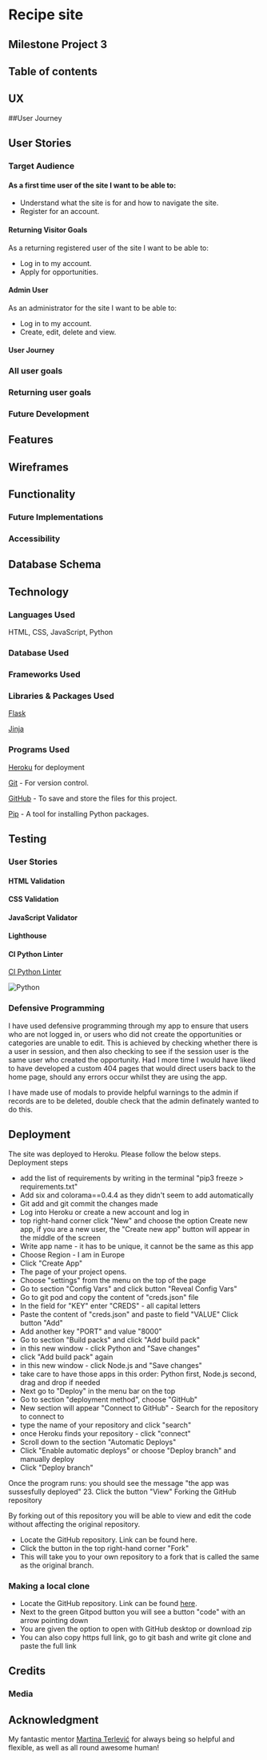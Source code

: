 # Recipe site

## Milestone Project 3

## Table of contents

## UX

##User Journey



## User Stories
### Target Audience

#### As a first time user of the site I want to be able to:

- Understand what the site is for and how to navigate the site.
- Register for an account.

#### Returning Visitor Goals

As a returning registered user of the site I want to be able to:

- Log in to my account.
- Apply for opportunities.

#### Admin User

As an administrator for the site I want to be able to:

- Log in to my account.
- Create, edit, delete and view.

#### User Journey

### All user goals

### Returning user goals

### Future Development


## Features

## Wireframes

## Functionality

### Future Implementations

### Accessibility

## Database Schema

## Technology

### Languages Used
HTML, CSS, JavaScript, Python

### Database Used


### Frameworks Used


### Libraries & Packages Used

[Flask](https://flask.palletsprojects.com/en/2.2.x/)

[Jinja](https://jinja.palletsprojects.com/en/3.1.x/)


### Programs Used

[Heroku](https://id.heroku.com/login) for deployment

[Git](https://gitpod.io/) - For version control.

[GitHub](https://github.com/) - To save and store the files for this project.

[Pip](https://pip.pypa.io/en/stable/index.html) - A tool for installing Python packages.


## Testing

### User Stories



#### HTML Validation


#### CSS Validation


#### JavaScript Validator


#### Lighthouse


#### CI Python Linter

[CI Python Linter](https://pep8ci.herokuapp.com/)

![Python](/static/images/readmd-images/ci_pythonlinter.jpg)

### Defensive Programming

I have used defensive programming through my app to ensure that users who are not logged in, or users who did not create the opportunities or categories are unable to edit. This is achieved by checking whether there is a user in session, and then also checking to see if the session user is the same user who created the opportunity. Had I more time I would have liked to have developed a custom 404 pages that would direct users back to the home page, should any errors occur whilst they are using the app.

I have made use of modals to provide helpful warnings to the admin if records are to be deleted, double check that the admin definately wanted to do this.

## Deployment

The site was deployed to Heroku. Please follow the below steps.
Deployment steps

- add the list of requirements by writing in the terminal "pip3 freeze > requirements.txt"
- Add six and colorama==0.4.4 as they didn't seem to add automatically
- Git add and git commit the changes made
- Log into Heroku or create a new account and log in
- top right-hand corner click "New" and choose the option Create new app, if you are a new user, the "Create new app" button will appear in the middle of the screen
- Write app name - it has to be unique, it cannot be the same as this app
- Choose Region - I am in Europe
- Click "Create App"
- The page of your project opens. 
- Choose "settings" from the menu on the top of the page
- Go to section "Config Vars" and click button "Reveal Config Vars"
- Go to git pod and copy the content of "creds.json" file
- In the field for "KEY" enter "CREDS" - all capital letters
- Paste the content of "creds.json" and paste to field "VALUE" Click button "Add"
- Add another key "PORT" and value "8000"
- Go to section "Build packs" and click "Add build pack"
- in this new window - click Python and "Save changes"
- click "Add build pack" again
- in this new window - click Node.js and "Save changes"
- take care to have those apps in this order: Python first, Node.js second, drag and drop if needed
- Next go to "Deploy" in the menu bar on the top
- Go to section "deployment method", choose "GitHub"
- New section will appear "Connect to GitHub" - Search for the repository to connect to
- type the name of your repository and click "search"
- once Heroku finds your repository - click "connect"
- Scroll down to the section "Automatic Deploys"
- Click "Enable automatic deploys" or choose "Deploy branch" and manually deploy
- Click "Deploy branch"

Once the program runs: you should see the message "the app was sussesfully deployed" 23. Click the button "View"
Forking the GitHub repository

By forking out of this repository you will be able to view and edit the code without affecting the original repository.

- Locate the GitHub repository. Link can be found here.
- Click the button in the top right-hand corner "Fork"
- This will take you to your own repository to a fork that is called the same as the original branch.

### Making a local clone

- Locate the GitHub repository. Link can be found [here](https://github.com/ahaffg/gag-cyc).
- Next to the green Gitpod button you will see a button "code" with an arrow pointing down
- You are given the option to open with GitHub desktop or download zip
- You can also copy https full link, go to git bash and write git clone and paste the full link

## Credits


### Media


## Acknowledgment
My fantastic mentor [Martina Terlević](https://www.linkedin.com/in/martinaterlevic/?originalSubdomain=de) for always being so helpful and flexible, as well as all round awesome human!